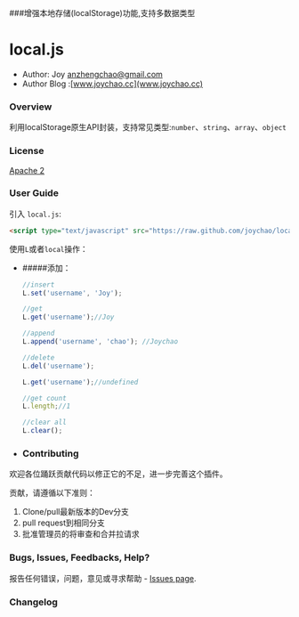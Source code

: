 ###增强本地存储(localStorage)功能,支持多数据类型


# local.js

 * Author: Joy <anzhengchao@gmail.com>
 * Author Blog :[www.joychao.cc](www.joychao.cc)

### Overview

利用localStorage原生API封装，支持常见类型:`number`、`string`、`array`、`object`

### License

[Apache 2](http://www.apache.org/licenses/LICENSE-2.0)

### User Guide

引入 `local.js`:

```html
<script type="text/javascript" src="https://raw.github.com/joychao/local.js/master/local.js"></script>
```
使用`L`或者`local`操作：

- #####添加：

  ```javascript
  //insert
  L.set('username', 'Joy');
  
  //get
  L.get('username');//Joy
  
  //append
  L.append('username', 'chao'); //Joychao
  
  //delete
  L.del('username');
  
  L.get('username');//undefined
  
  //get count 
  L.length;//1
  
  //clear all
  L.clear();
  
  ```

- ### Contributing

欢迎各位踊跃贡献代码以修正它的不足，进一步完善这个插件。

贡献，请遵循以下准则：

1. Clone/pull最新版本的Dev分支
2. pull request到相同分支
3. 批准管理员的将审查和合并拉请求


### Bugs, Issues, Feedbacks, Help?

报告任何错误，问题，意见或寻求帮助 - [Issues page](https://github.com/joychao/local.js/issues).


### Changelog
